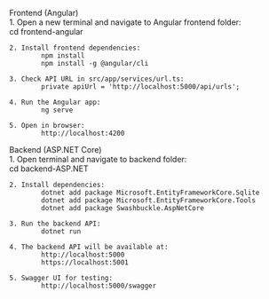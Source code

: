 Frontend (Angular)  
    1. Open a new terminal and navigate to Angular frontend folder:  
            cd frontend-angular  

    2. Install frontend dependencies:  
            npm install  
            npm install -g @angular/cli  

    3. Check API URL in src/app/services/url.ts:  
            private apiUrl = 'http://localhost:5000/api/urls';  

    4. Run the Angular app:  
            ng serve  

    5. Open in browser:  
            http://localhost:4200  


Backend (ASP.NET Core)  
    1. Open terminal and navigate to backend folder:  
            cd backend-ASP.NET  

    2. Install dependencies:  
            dotnet add package Microsoft.EntityFrameworkCore.Sqlite  
            dotnet add package Microsoft.EntityFrameworkCore.Tools  
            dotnet add package Swashbuckle.AspNetCore 

    3. Run the backend API:  
            dotnet run  

    4. The backend API will be available at:  
            http://localhost:5000  
            https://localhost:5001 

    5. Swagger UI for testing:  
            http://localhost:5000/swagger  
            